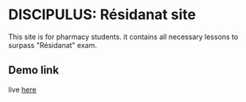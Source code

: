 # DISCIPULUS: Résidanat site

This site is for pharmacy students. it contains all necessary lessons to surpass "Résidanat" exam.

## Demo link

live [here](https://discipulus25.netlify.app/)
